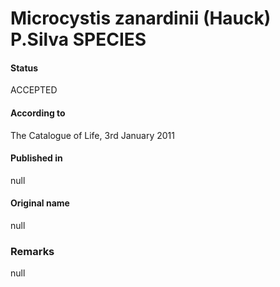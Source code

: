 Microcystis zanardinii (Hauck) P.Silva SPECIES
=======

#### Status
ACCEPTED

#### According to
The Catalogue of Life, 3rd January 2011

#### Published in
null

#### Original name
null

### Remarks
null